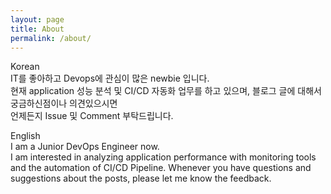 ```yaml
---
layout: page
title: About
permalink: /about/
---
```

Korean  
IT를 좋아하고 Devops에 관심이 많은 newbie 입니다.  
현재 application 성능 분석 및 CI/CD 자동화 업무를 하고 있으며, 블로그 글에 대해서 궁금하신점이나 의견있으시면  
언제든지 Issue 및 Comment 부탁드립니다.  

English  
I am a Junior DevOps Engineer now.  
I am interested in analyzing application performance with monitoring tools and the automation of CI/CD Pipeline. 
Whenever you have questions and suggestions about the posts, please let me know the feedback. 
